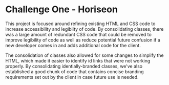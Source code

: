 # Challenge One - Horiseon

This project is focused around refining existing HTML and CSS code to increase accessibility and legibilty of code. By consolidating classes, there was a large amount of redundant CSS code that could be removed to improve legibility of code as well as reduce potential future confusion if a new developer comes in and adds additional code for the client.

The consolidation of classes also allowed for some changes to simplify the HTML, which made it easier to identify id links that were not working properly. By consolidating identially-branded classes, we've also established a good chunk of code that contains concise branding requirements set out by the client in case future use is needed.

